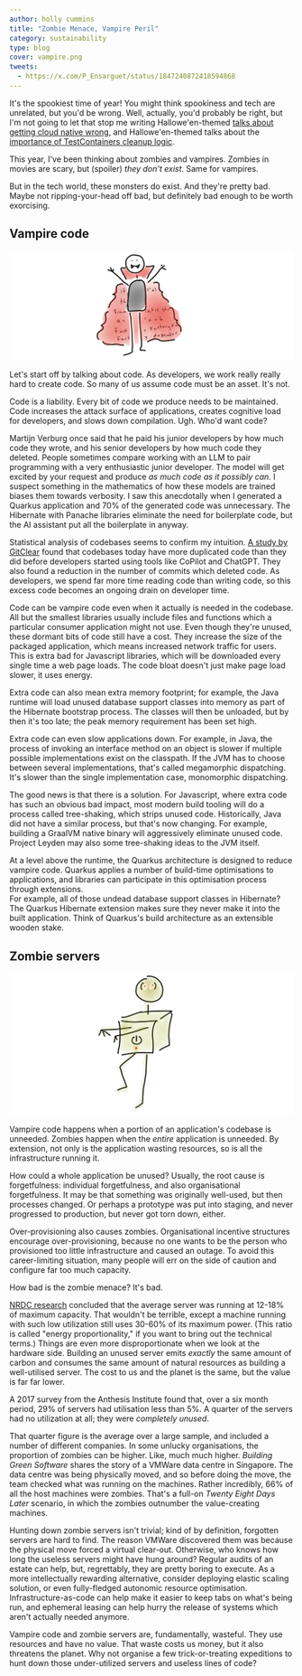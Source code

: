 ```yaml
---
author: holly cummins
title: "Zombie Menace, Vampire Peril"
category: sustainability
type: blog
cover: vampire.png
tweets:
  - https://x.com/P_Ensarguet/status/1847240872418594868
---
```


It's the spookiest time of year! 
You might think spookiness and tech are unrelated, but you'd be wrong. 
Well, actually, you'd probably be right, but I'm not going to let that stop me writing Hallowe'en-themed [talks about getting cloud native wrong](/blood-curdling-tales-of-microservices-misadventure-devops-dread-and-grisly-governance-software-circus), and Hallowe'en-themed talks about the [importance of TestContainers cleanup logic](/death-and-software).

This year, I've been thinking about zombies and vampires.
Zombies in movies are scary, but (spoiler) _they don't exist_. 
Same for vampires.

But in the tech world, these monsters do exist. 
And they're pretty bad. 
Maybe not ripping-your-head off bad, but definitely bad enough to be worth exorcising.

## Vampire code

![a stick-figure vampire whose cape is covered in code](vampire.png)   

Let's start off by talking about code. 
As developers, we work really really hard to create code. So many of us assume code must be an asset.
It's not. 

Code is a liability. Every bit of code we produce needs to be maintained.
Code increases the attack surface of applications, creates cognitive load for developers, and slows down compilation. Ugh. Who'd want code?

Martijn Verburg once said that he paid his junior developers by how much code they wrote, and his senior developers by how much code they deleted. 
People sometimes compare working with an LLM to pair programming with a very enthusiastic junior developer. 
The model will get excited by your request and produce _as much code as it possibly can_. 
I suspect something in the mathematics of how these models are trained biases them towards verbosity. I saw this anecdotally when I generated a Quarkus application and 70% of the generated code was unnecessary. 
The Hibernate with Panache libraries eliminate the need for boilerplate code, but the AI assistant put all the boilerplate in anyway. 

Statistical analysis of codebases seems to confirm my intuition. [A study by GitClear](https://www.gitclear.com/coding_on_copilot_data_shows_ais_downward_pressure_on_code_quality) found that codebases today have more duplicated code than they did before developers started using tools like CoPilot and ChatGPT. 
They also found a reduction in the number of commits which deleted code. 
 As developers, we spend far more time reading code than writing code, so this excess code becomes an ongoing drain on developer time. 

Code can be vampire code even when it actually is needed in the codebase. 
All but the smallest libraries usually include files and functions which a particular consumer application might not use. 
Even though they're unused, these dormant bits of code still have a cost. They increase the size of the packaged application, which means increased network traffic for users. 
This is extra bad for Javascript libraries, which will be downloaded every single time a web page loads.
The code bloat doesn't just make page load slower, it uses energy. 

Extra code can also mean extra memory footprint; for example, the Java runtime will load unused database support classes into memory as part of the Hibernate bootstrap process. The classes will then be unloaded, but by then it's too late; the peak memory requirement has been set high. 

Extra code can even slow applications down. For example, in Java, the process of invoking an interface method on an object is slower if multiple possible implementations exist on the classpath. 
If the JVM has to choose between several implementations, that's called megamorphic dispatching. 
It's slower than the single implementation case, monomorphic dispatching. 

The good news is that there is a solution. 
For Javascript, where extra code has such an obvious bad impact, most modern build tooling will do a process called tree-shaking, which strips unused code. 
Historically, Java did not have a similar process, but that's now changing.
For example, building a GraalVM native binary will aggressively eliminate unused code. 
Project Leyden may also some tree-shaking ideas to the JVM itself. 

At a level above the runtime, the Quarkus architecture is designed to reduce vampire code.  Quarkus applies a number of build-time optimisations to applications, and libraries can participate in this optimisation process through extensions.  
For example, all of those undead database support classes in Hibernate? 
The Quarkus Hibernate extension makes sure they never make it into the built application. 
Think of Quarkus's build architecture as an extensible wooden stake.
 
## Zombie servers

![a stick-figure zombie that looks a bit like a server](zombie.png)   

Vampire code happens when a portion of an application's codebase is unneeded. 
Zombies happen when the _entire_ application is unneeded. 
By extension, not only is the application wasting resources, so is all the infrastructure running it. 

How could a whole application be unused? 
Usually, the root cause is forgetfulness: individual forgetfulness, and also organisational forgetfulness. 
It may be that something was originally well-used, but then processes changed. 
Or perhaps a prototype was put into staging, and never progressed to production, but never got torn down, either. 

Over-provisioning also causes zombies. 
Organisational incentive structures encourage over-provisioning, 
because no one wants to be the person who provisioned too little infrastructure and caused an outage. 
To avoid this career-limiting situation, many people will err on the side of caution and configure far too much capacity. 

How bad is the zombie menace?
It's bad. 

[NRDC research](https://www.nrdc.org/sites/default/files/data-center-efficiency-assessment-IB.pdf) concluded that the average server was running at 12-18% of maximum capacity. 
That wouldn't be terrible, except a machine running with such low utilization still uses 30-60% of its maximum power. (This ratio is called "energy proportionality," if you want to bring out the technical terms.)
Things are even more disproportionate when we look at the hardware side. Building an unused server emits _exactly_ the same amount of carbon and consumes the same amount of natural resources as building a well-utilised server. The cost to us and the planet is the same, but the value is far far lower. 

A 2017 survey from the Anthesis Institute found that, over a six month period, 29% of servers had utilisation less than 5%.
A quarter of the servers had no utilization at all; they were _completely unused_. 

That quarter figure is the average over a large sample, and included a number of different companies. In some unlucky organisations, the proportion of zombies can be higher. 
Like, much much higher.
_Building Green Software_ shares the story of a VMWare data centre in Singapore. 
The data centre was being physically moved, and so before doing the move, the team checked what was running on the machines. 
Rather incredibly, 66% of all the host machines were zombies. That's a full-on _Twenty Eight Days Later_ scenario, in which the zombies outnumber the value-creating machines.

Hunting down zombie servers isn't trivial; kind of by definition, forgotten servers are hard to find. 
The reason VMWare discovered them was because the physical move forced a virtual clear-out. 
Otherwise, who knows how long the useless servers might have hung around? 
Regular audits of an estate can help, but, regrettably, they are pretty boring to execute.
As a more intellectually rewarding alternative, consider deploying elastic scaling solution, or even fully-fledged autonomic resource optimisation. 
Infrastructure-as-code can help make it easier to keep tabs on what's being run, and ephemeral leasing can help hurry the release of systems which aren't actually needed anymore.

Vampire code and zombie servers are, fundamentally, wasteful. 
They use resources and have no value. 
That waste costs us money, but it also threatens the planet. 
Why not organise a few trick-or-treating expeditions to hunt down those under-utilized servers and useless lines of code?
